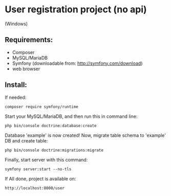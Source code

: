 User registration project (no api)
=============
(Windows)

## Requirements:
- Composer
- MySQL/MariaDB 
- Symfony (downloadable from: http://symfony.com/download)
- web browser

## Install:

If needed:
```
composer require symfony/runtime
```

Start your MySQL/MariaDB, and then run this in command line:
```
php bin/console doctrine:database:create
```

Database 'example' is now created! Now, migrate table schema to 'example' DB and create table:
```
php bin/console doctrine:migrations:migrate
```

Finally, start server with this command:
```
symfony server:start --no-tls
```

If All done, project is available on:
```
http://localhost:8000/user
```
